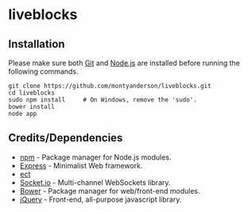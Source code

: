 # liveblocks

Installation
------------

Please make sure both [Git](https://git-scm.herokuapp.com/downloads) and [Node.js](https://nodejs.org/download/) are installed before running the following commands.

    git clone https://github.com/montyanderson/liveblocks.git
    cd liveblocks
    sudo npm install     # On Windows, remove the 'sudo'.
    bower install
    node app


Credits/Dependencies
--------------------

* [npm](https://www.npmjs.com/) - Package manager for Node.js modules.
* [Express](http://expressjs.com/) - Minimalist Web framework.
* [ect](http://ectjs.com/)
* [Socket.io](http://socket.io/) - Multi-channel WebSockets library.
* [Bower](http://bower.io/) - Package manager for web/front-end modules.
* [jQuery](https://jquery.com/) - Front-end, all-purpose javascript library.
